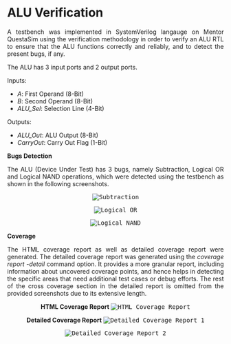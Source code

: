 # ALU Verification
<p align = "justify">A testbench was implemented in SystemVerilog langauge on Mentor QuestaSim using the verification methodology in order to verify an ALU RTL to ensure that the ALU functions correctly and reliably, and to detect the present bugs, if any.</p>
<p align = "justify">The ALU has 3 input ports and 2 output ports.</p>
<p align = "justify">
Inputs:
  <ul>
  <li><i>A</i>: First Operand (8-Bit)</li>
  <li><i>B</i>: Second Operand (8-Bit)</li>
  <li><i>ALU_Sel</i>: Selection Line (4-Bit)</li>
  </ul>
  </p>
<p align = "justify">
Outputs:
  <ul>
  <li><i>ALU_Out</i>: ALU Output (8-Bit)</li>
  <li><i>CarryOut</i>: Carry Out Flag (1-Bit)</li>
  </ul>
  </p>
  
<b>Bugs Detection</b>
<p align = "justify">
The ALU (Device Under Test) has 3 bugs, namely Subtraction, Logical OR and Logical NAND operations, which were detected using the testbench as shown in the following screenshots.</p>
<p align = "center">
<kbd><img src="https://github.com/MayaLasheen/ALU-Verification/assets/137602736/96c93014-3ceb-4eb0-8191-a391bd5157d0" alt="Subtraction"/></kbd>
</p>
<p align = "center">
<kbd><img src="https://github.com/MayaLasheen/ALU-Verification/assets/137602736/48a7d366-35ae-4ebc-a648-1aa59a133b3d" alt="Logical OR"/></kbd>
</p>
<p align = "center">
<kbd><img src="https://github.com/MayaLasheen/ALU-Verification/assets/137602736/8629bd64-7508-4318-8d83-77d098ef2d38" alt="Logical NAND"/></kbd>
</p>
<b>Coverage</b>
<p align = "justify">  
The HTML coverage report as well as detailed coverage report were generated. The detailed coverage report was generated using the <i>coverage report -detail</i> command option. It provides a more granular report, including information about uncovered coverage points, and hence helps in detecting the specific areas that need additional test cases or debug efforts. The rest of the cross coverage section in the detailed report is omitted from the provided screenshots due to its extensive length.
</p>

<p align = "center"><b>HTML Coverage Report</b>
<kbd><img src="https://github.com/MayaLasheen/ALU_Verification/assets/137602736/29349a1f-1d4c-470a-b6df-4f1c7740a049" alt="HTML Coverage Report"/></kbd></p> 

<p align = "center"><b>Detailed Coverage Report</b>
<kbd><img src="https://github.com/MayaLasheen/ALU_Verification/assets/137602736/cac4a755-d432-437d-b950-a3db0d1c5573" alt="Detailed Coverage Report 1"/></kbd></p>

<p align = "center">
<kbd><img src="https://github.com/MayaLasheen/ALU-Verification/assets/137602736/9520bf0a-7958-4533-8beb-6639057e444d" alt="Detailed Coverage Report 2"/></kbd></p>
